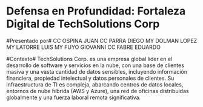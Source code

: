# Defensa en Profundidad: Fortaleza Digital de TechSolutions Corp #

#Presentado por#
  CC OSPINA JUAN
  CC PARRA DIEGO
  MY DOLMAN LOPEZ
  MY LATORRE LUIS
  MY FUYO GIOVANNI
  CC FABRE EDUARDO


#Contexto#
TechSolutions Corp. es una empresa global líder en el desarrollo de software y servicios en la nube, con una base de clientes masiva y una vasta cantidad de datos sensibles, incluyendo información financiera, propiedad intelectual y datos personales de clientes. Su infraestructura de TI es compleja, abarcando centros de datos locales, entornos de nube híbrida (AWS y Azure), una red de oficinas distribuidas globalmente y una fuerza laboral remota significativa.

